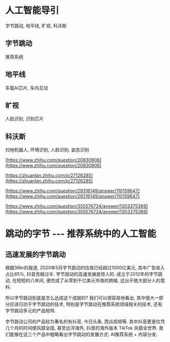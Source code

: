 # 人工智能导引

字节跳动, 地平线, 旷视, 科沃斯

## 字节跳动

推荐系统

## 地平线

车载AI芯片, 车内互动

## 旷视

人脸识别, 识别芯片

## 科沃斯

扫地机器人, 环境识别, 人脸识别, 姿态识别

[https://www.zhihu.com/question/20830906](https://www.zhihu.com/question/20830906)

[https://zhuanlan.zhihu.com/p/27126285](https://zhuanlan.zhihu.com/p/27126285)

[https://www.zhihu.com/question/29316149/answer/110159647](https://www.zhihu.com/question/29316149/answer/110159647)

[https://www.zhihu.com/question/355576724/answer/1303375369](https://www.zhihu.com/question/355576724/answer/1303375369)

# 跳动的字节 --- 推荐系统中的人工智能

## 迅速发展的字节跳动

根据36kr的报道, 2020年5月字节跳动的估值已经超过1000亿美元, 其中广告收入占比85%, 抖音贡献过半. 字节跳动的高速发展是惊人的. 成立于2012年的字节跳动, 在短短的八年间, 便完成了从零到千亿美元市值的跨越, 这出乎绝大部分人的意料.

所以字节跳动到底是怎么达成这个成就的? 我们可以很容易地看出, 其中很大一部分应该归功于字节跳动的技术, 特别是字节跳动在推荐系统领域相关的技术, 还有字节跳动多元的产品矩阵.

字节跳动公司的产品较为著名的有抖音, 今日头条, 西瓜视频等. 其中抖音更是仅凭几个月的时间便风靡全国, 甚至远洋海外, 抖音的海外版本 TikTok 风靡全世界. 我们能够在这三个产品中粗略看出字节跳动的发展方式: AI推荐系统 + 内容分发.


